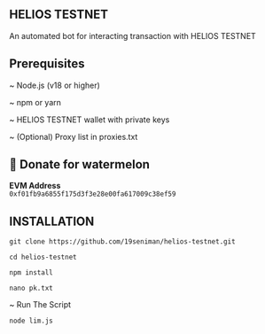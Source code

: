 ## HELIOS TESTNET 

An automated bot for interacting transaction with  HELIOS TESTNET

##  Prerequisites 
~ Node.js (v18 or higher)

~ npm or yarn

~ HELIOS TESTNET wallet with private keys

~ (Optional) Proxy list in proxies.txt


##  🍉 Donate for  watermelon

**EVM Address**  
`0xf01fb9a6855f175d3f3e28e00fa617009c38ef59`



## INSTALLATION

```
git clone https://github.com/19seniman/helios-testnet.git
```
```
cd helios-testnet
```
```
npm install
```
```
nano pk.txt
```
~ Run The Script
```
node lim.js
```
